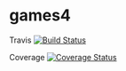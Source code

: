 # games4
Travis
[![Build Status](https://travis-ci.com/evbeda/games4.svg?branch=master)](https://travis-ci.com/evbeda/games4)

Coverage
[![Coverage Status](https://coveralls.io/repos/github/evbeda/games4/badge.svg?branch=master)](https://coveralls.io/github/evbeda/games4?branch=master)

